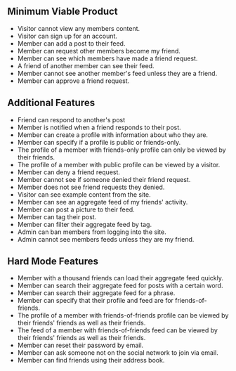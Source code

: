 ## Minimum Viable Product ##

* Visitor cannot view any members content.
* Visitor can sign up for an account.
* Member can add a post to their feed.
* Member can request other members become my friend.
* Member can see which members have made a friend request.
* A friend of another member can see their feed.
* Member cannot see another member's feed unless they are a friend.
* Member can approve a friend request.

## Additional Features ##

* Friend can respond to another's post
* Member is notified when a friend responds to their post.
* Member can create a profile with information about who they are.
* Member can specify if a profile is public or friends-only.
* The profile of a member with friends-only profile can only be viewed by their friends.
* The profile of a member with public profile can be viewed by a visitor.
* Member can deny a friend request.
* Member cannot see if someone denied their friend request.
* Member does not see friend requests they denied.
* Visitor can see example content from the site.
* Member can see an aggregate feed of my friends' activity.
* Member can post a picture to their feed.
* Member can tag their post.
* Member can filter their aggregate feed by tag.
* Admin can ban members from logging into the site.
* Admin cannot see members feeds unless they are my friend.

## Hard Mode Features ##

* Member with a thousand friends can load their aggregate feed quickly.
* Member can search their aggregate feed for posts with a certain word.
* Member can search their aggregate feed for a phrase.
* Member can specify that their profile and feed are for friends-of-friends.
* The profile of a member with friends-of-friends profile can be viewed by their friends' friends as well as their friends.
* The feed of a member with friends-of-friends feed can be viewed by their friends' friends as well as their friends.
* Member can reset their password by email.
* Member can ask someone not on the social network to join via email.
* Member can find friends using their address book.